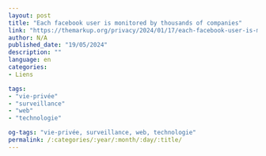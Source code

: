 ```yaml
---
layout: post
title: "Each facebook user is monitored by thousands of companies"
link: "https://themarkup.org/privacy/2024/01/17/each-facebook-user-is-monitored-by-thousands-of-companies-study-indicates"
author: N/A
published_date: "19/05/2024"
description: ""
language: en
categories:
- Liens

tags:
- "vie-privée"
- "surveillance"
- "web"
- "technologie"

og-tags: "vie-privée, surveillance, web, technologie"
permalink: /:categories/:year/:month/:day/:title/
---
```

